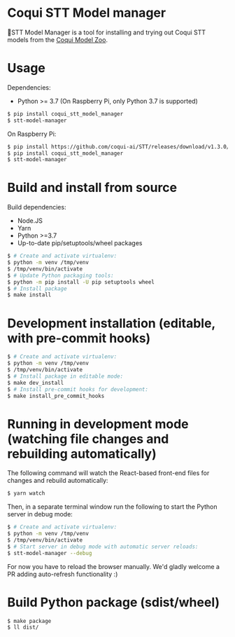 # Coqui STT Model manager

🐸STT Model Manager is a tool for installing and trying out Coqui STT models from the [Coqui Model Zoo](https://coqui.ai/models/).

# Usage

Dependencies:

 - Python >= 3.7 (On Raspberry Pi, only Python 3.7 is supported)

```bash
$ pip install coqui_stt_model_manager
$ stt-model-manager
```

On Raspberry Pi:

```bash
$ pip install https://github.com/coqui-ai/STT/releases/download/v1.3.0/stt-1.3.0-cp37-cp37m-linux_armv7l.whl
$ pip install coqui_stt_model_manager
$ stt-model-manager
```

# Build and install from source

Build dependencies:

 - Node.JS
 - Yarn
 - Python >=3.7
 - Up-to-date pip/setuptools/wheel packages

```bash
$ # Create and activate virtualenv:
$ python -m venv /tmp/venv
$ /tmp/venv/bin/activate
$ # Update Python packaging tools:
$ python -m pip install -U pip setuptools wheel
$ # Install package
$ make install
```

# Development installation (editable, with pre-commit hooks)

```bash
$ # Create and activate virtualenv:
$ python -m venv /tmp/venv
$ /tmp/venv/bin/activate
$ # Install package in editable mode:
$ make dev_install
$ # Install pre-commit hooks for development:
$ make install_pre_commit_hooks
```

# Running in development mode (watching file changes and rebuilding automatically)

The following command will watch the React-based front-end files for changes and rebuild automatically:

```bash
$ yarn watch
```

Then, in a separate terminal window run the following to start the Python server in debug mode:

```bash
$ # Create and activate virtualenv:
$ python -m venv /tmp/venv
$ /tmp/venv/bin/activate
$ # Start server in debug mode with automatic server reloads:
$ stt-model-manager --debug
```

For now you have to reload the browser manually. We'd gladly welcome a PR adding auto-refresh functionality :)

# Build Python package (sdist/wheel)

```bash
$ make package
$ ll dist/
```
